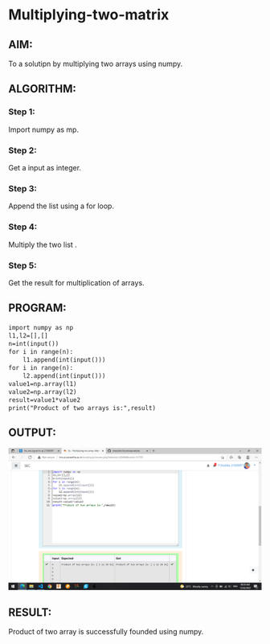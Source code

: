 # Multiplying-two-matrix

## AIM:

To a solutipn by multiplying two arrays using numpy.

## ALGORITHM:

### Step 1:

Import numpy as mp.

### Step 2:

Get a input as integer.

### Step 3:

Append the list using  a for loop.

### Step 4:

Multiply the two list .

### Step 5:

Get the result for multiplication of arrays.

## PROGRAM: 
```
import numpy as np
l1,l2=[],[]
n=int(input())
for i in range(n):
    l1.append(int(input()))
for i in range(n):
    l2.append(int(input()))
value1=np.array(l1)
value2=np.array(l2)
result=value1*value2
print("Product of two arrays is:",result)
```
## OUTPUT:
![Output](.//img4.png)

## RESULT:

Product of two array is successfully founded using numpy.

